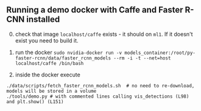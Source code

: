 ## Running a demo docker with Caffe and Faster R-CNN installed

0. check that image `localhost/caffe` exists - it should on `ml1`.
If it doesn't exist you need to build it.

1. run the docker
`sudo nvidia-docker run -v models_container:/root/py-faster-rcnn/data/faster_rcnn_models --rm -i -t --net=host localhost/caffe /bin/bash`

2. inside the docker execute 

```
./data/scripts/fetch_faster_rcnn_models.sh  # no need to re-download, models will be stored in a volume
./tools/demo.py # with commented lines calling vis_detections (L98) and plt.show() (L151)
```
